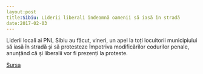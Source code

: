 ```yaml
---
layout:post
title:Sibiu: Liderii liberali îndeamnă oamenii să iasă în stradă
date:2017-02-03
---
```


Liderii locali ai PNL Sibiu au făcut, vineri, un apel la toți locuitorii municipiului să iasă în stradă și să protesteze împotriva modificărilor codurilor penale, anunțând că și liberalii vor fi prezenți la proteste.


[Sursa](http://www.agerpres.ro/social/2017/02/03/sibiu-liderii-liberali-indeamna-oamenii-sa-iasa-in-strada-14-34-20)
